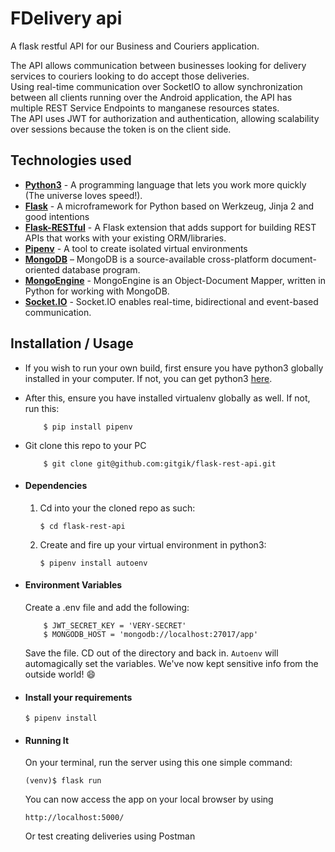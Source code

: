 # FDelivery api
A flask restful API for our Business and Couriers application.

The API allows communication between businesses looking for delivery services to couriers looking to do accept those deliveries.  
Using real-time communication over SocketIO to allow synchronization between all clients running over the Android application, the API has multiple REST Service Endpoints to manganese resources states.  
The API uses JWT for authorization and authentication, allowing scalability over sessions because the token is on the client side.




## Technologies used
* **[Python3](https://www.python.org/downloads/)** - A programming language that lets you work more quickly (The universe loves speed!).
* **[Flask](flask.pocoo.org/)** - A microframework for Python based on Werkzeug, Jinja 2 and good intentions
* **[Flask-RESTful](https://flask-restful.readthedocs.io/en/latest/index.html)** -  A Flask extension that adds support for building REST APIs that works with your existing ORM/libraries.
* **[Pipenv](https://pipenv.pypa.io/en/latest/)** - A tool to create isolated virtual environments
* **[MongoDB](https://www.mongodb.com/)** – MongoDB is a source-available cross-platform document-oriented database program.
* **[MongoEngine](https://www.python.org/downloads/)** - MongoEngine is an Object-Document Mapper, written in Python for working with MongoDB.
* **[Socket.IO](https://www.python.org/downloads/)** - Socket.IO enables real-time, bidirectional and event-based communication.



## Installation / Usage
* If you wish to run your own build, first ensure you have python3 globally installed in your computer. If not, you can get python3 [here](https://www.python.org).
* After this, ensure you have installed virtualenv globally as well. If not, run this:
    ```
        $ pip install pipenv
    ```
* Git clone this repo to your PC
    ```
        $ git clone git@github.com:gitgik/flask-rest-api.git
    ```


* #### Dependencies
    1. Cd into your the cloned repo as such:
        ```
        $ cd flask-rest-api
        ```

    2. Create and fire up your virtual environment in python3:
        ```
        $ pipenv install autoenv
        ```

* #### Environment Variables
    Create a .env file and add the following:

    ```
        $ JWT_SECRET_KEY = 'VERY-SECRET'
        $ MONGODB_HOST = 'mongodb://localhost:27017/app'
    ```

    Save the file. CD out of the directory and back in. `Autoenv` will automagically set the variables.
    We've now kept sensitive info from the outside world! 😄

* #### Install your requirements
    ```
    $ pipenv install
    ```


* #### Running It
    On your terminal, run the server using this one simple command:
    ```
    (venv)$ flask run
    ```
    You can now access the app on your local browser by using
    ```
    http://localhost:5000/
    ```
    Or test creating deliveries using Postman